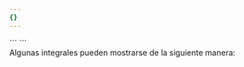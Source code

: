 ```yaml
---
{}
---
```

   
<div class="hidden-code">   
```   
<script>   
MathJax = {   
   tex: {   
    tags: 'ams'   
  },   
    chtml: {   
        scale: 1.3   
},   
    svg: {   
         scale: 1.3   
    }   
 };   
</script>   
<script type="text/javascript" id="WolframAlphaScript833d05fff5eafa1b58a80a827e55258c" src="//www.wolframalpha.com/widget/widget.jsp?id=833d05fff5eafa1b58a80a827e55258c"></script>   
``` </div>   
Algunas integrales pueden mostrarse de la siguiente manera: